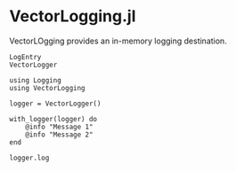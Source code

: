 # VectorLogging.jl

VectorLOgging provides an in-memory logging destination.

```@docs
LogEntry
VectorLogger
```


```@example
using Logging
using VectorLogging

logger = VectorLogger()

with_logger(logger) do
    @info "Message 1"
    @info "Message 2"
end

logger.log

```
